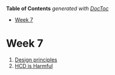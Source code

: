<!-- START doctoc generated TOC please keep comment here to allow auto update -->
<!-- DON'T EDIT THIS SECTION, INSTEAD RE-RUN doctoc TO UPDATE -->
**Table of Contents**  *generated with [DocToc](https://github.com/thlorenz/doctoc)*

- [Week 7](#week-7)

<!-- END doctoc generated TOC please keep comment here to allow auto update -->

# Week 7

1. [Design principles](design-principles.md)
2. [HCD is Harmful](HCD-Is-Harmful.md)
